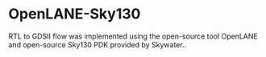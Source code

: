 # OpenLANE-Sky130
RTL to GDSII flow was implemented using the open-source tool OpenLANE and open-source Sky130 PDK provided by Skywater..
